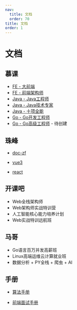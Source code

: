 ```yaml
---
nav:
  title: 文档
  order: 70
title: 文档
order: 1
---
```


# 文档

## 慕课

- [FE - 大前端](http://mk-fe-bigfe.wuxiao.io)
- [FE - 前端架构师](http://mk-fe-advance.wuxiao.io)
- [Java - Java工程师](http://mk-java-basic.wuxiao.io)
- [Java - Java技术专家](https://mk-java-advance.wuxiao.io/)
- [Java - 十项全能](https://mk-java-pro.wuxiao.io/)
- [Go - Go开发工程师](https://mk-go-basic.wuxiao.io)
- [Go - Go高级工程师](https://mk-go-pro.wuxiao.io) - 待创建

## 珠峰

- [doc-zf](https://doc-zf.wuxiao.io)

- [vue3](http://zf-vue3.wuxiao.io)
- [react](http://zf-react.wuxiao.io)

## 开课吧

- Web全栈架构师
- Web架构师实战特训营
- 人工智能核心能力培养计划
- Web实战特训远航班

## 马哥

- Go语言百万并发高薪班
- Linux高端运维云计算就业班
- 数据分析 + PY全栈 + 爬虫 + AI

## 手册

- [算法手册](https://doc-algorithm.wuxiao.io)

- [前端面试手册](https://interview.wuxiao.io)

